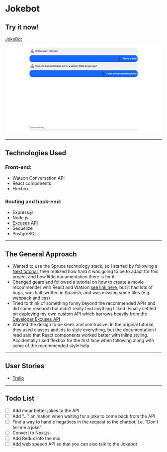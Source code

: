 # Jokebot

## Try it now!
[JokeBot](https://jokebot-spruce.herokuapp.com/)

![alt text](public/images/jokebot.png "Jokebot")

-----------------------------
## Technologies Used

### Front-end: 
* Watson Conversation API
* React components
* Flexbox

### Routing and back-end:
* Express.js 
* Node.js
* [Excuses API](https://excuses-api.herokuapp.com/)
* Sequelize
* PostgreSQL

-----------------------------
## The General Approach

* Wanted to use the Spruce technology stack, so I started by following a [Next tutorial](https://learnnextjs.com/), then realized how hard it was going to be to adapt for this project and how little documentation there is for it
* Changed gears and followed a tutorial on how to create a movie recommender with React and Watson [see link here](https://developer.ibm.com/recipes/tutorials/how-to-create-a-chatbot-of-movie-recommendations-with-reactjs-and-connect-it-to-facebook-messenger/), but it had lots of bugs, was half-written in Spanish, and was missing some files (e.g. webpack and css) 
* Tried to think of something funny beyond the recommended APIs and did some research but didn't really find anything I liked. Finally settled on deploying my own custom API which borrows heavily from the [Developer Excuses API](http://developerexcuses.com/)
* Wanted the design to be sleek and unintrusive. In the original tutorial, they used classes and ids to style everything, but the documentation I read said that React components worked better with inline styling. Accidentally used flexbox for the first time when following along with some of the recommended style help

-----------------------------
## User Stories

* [Trello](https://trello.com/b/LJw06k0d/react-chatbot)

-----------------------------
## Todo List

- [ ] Add moar better jokes to the API
- [ ] Add "..." animation when waiting for a joke to come back from the API
- [ ] Find a way to handle negatives in the request to the chatbot, i.e. "Don't tell me a joke"
- [ ] Convert to Next.js
- [ ] Add Redux into the mix
- [ ] Add web speech API so that you can also talk to the Jokebot
